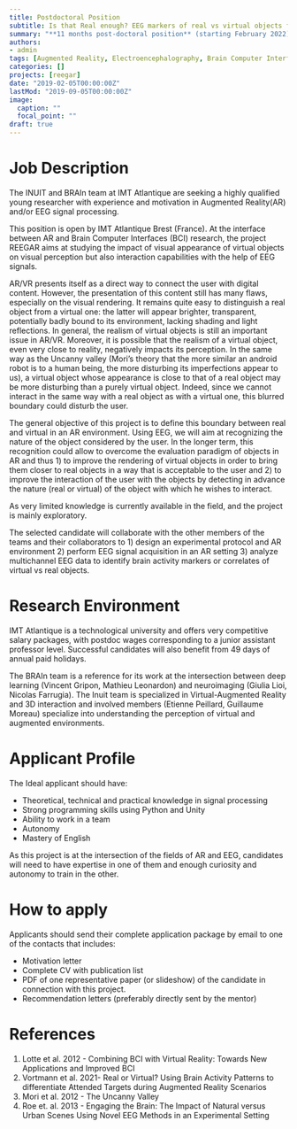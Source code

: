 ```yaml
---
title: Postdoctoral Position
subtitle: Is that Real enough? EEG markers of real vs virtual objects for an enhanced AR-BCI setting
summary: "**11 months post-doctoral position** (starting February 2022), related to a project at the intersection of **Augmented Reality** and **Brain-Computer Interfaces**"
authors:
- admin
tags: [Augmented Reality, Electroencephalography, Brain Computer Interfaces, Perception]
categories: []
projects: [reegar]
date: "2019-02-05T00:00:00Z"
lastMod: "2019-09-05T00:00:00Z"
image:
  caption: ""
  focal_point: ""
draft: true
---
```


# Job Description

The INUIT and BRAIn team at IMT Atlantique are seeking a highly qualified young researcher with experience and motivation in Augmented Reality(AR) and/or EEG signal processing.

This position is open by IMT Atlantique Brest (France). At the interface between AR and Brain Computer Interfaces (BCI) research, the project REEGAR aims at studying the impact of visual appearance of virtual objects on visual perception but also interaction capabilities with the help of EEG signals.

AR/VR presents itself as a direct way to connect the user with digital content. However, the presentation of this content still has many flaws, especially on the visual rendering. It remains quite easy to distinguish a real object from a virtual one: the latter will appear brighter, transparent, potentially badly bound to its environment, lacking shading and light reflections. In general, the realism of virtual objects is still an important issue in AR/VR. Moreover, it is possible that the realism of a virtual object, even very close to reality, negatively impacts its perception. In the same way as the Uncanny valley (Mori’s theory that the more similar an android robot is to a human being, the more disturbing its imperfections appear to us), a virtual object whose appearance is close to that of a real object may be more disturbing than a purely virtual object. Indeed, since we cannot interact in the same way with a real object as with a virtual one, this blurred boundary could disturb the user.

The general objective of this project is to define this boundary between real and virtual in an AR environment. Using EEG, we will aim at recognizing the nature of the object considered by the user. In the longer term, this recognition could allow to overcome the evaluation paradigm of objects in AR and thus 1) to improve the rendering of virtual objects in order to bring them closer to real objects in a way that is acceptable to the user and 2) to improve the interaction of the user with the objects by detecting in advance the nature (real or virtual) of the object with which he wishes to interact.

As very limited knowledge is currently available in the field, and the project is mainly exploratory.

The selected candidate will collaborate with the other members of the teams and their collaborators to 1) design an experimental protocol and AR environment 2) perform EEG signal acquisition in an AR setting 3) analyze multichannel EEG data to identify brain activity markers or correlates of virtual vs real objects.


# Research Environment

IMT Atlantique is a technological university and offers very competitive salary packages, with postdoc wages corresponding to a junior assistant professor level. Successful candidates will also benefit from 49 days of annual paid holidays.

The BRAIn team is a reference for its work at the intersection between deep learning (Vincent Gripon, Mathieu Leonardon) and neuroimaging (Giulia Lioi, Nicolas Farrugia). The Inuit team is specialized in Virtual-Augmented Reality and 3D interaction and involved members (Etienne Peillard, Guillaume Moreau) specialize into understanding the perception of virtual and augmented environments.


# Applicant Profile

The Ideal applicant should have:

* Theoretical, technical and practical knowledge in signal processing
* Strong programming skills using Python and Unity
* Ability to work in a team
* Autonomy
* Mastery of English

As this project is at the intersection of the fields of AR and EEG, candidates will need to have expertise in one of them and enough curiosity and autonomy to train in the other.


# How to apply

Applicants should send their complete application package by email to one of the contacts that includes:

* Motivation letter
* Complete CV with publication list
* PDF of one representative paper (or slideshow) of the candidate in connection with this project.
* Recommendation letters (preferably directly sent by the mentor)

# References
1. Lotte et al. 2012 - Combining BCI with Virtual Reality: Towards New Applications and Improved BCI
2. Vortmann et al. 2021- Real or Virtual? Using Brain Activity Patterns to differentiate Attended Targets during Augmented Reality Scenarios
3. Mori et al. 2012 - The Uncanny Valley
4. Roe et. al. 2013 - Engaging the Brain: The Impact of Natural versus Urban Scenes Using Novel EEG Methods in an Experimental Setting